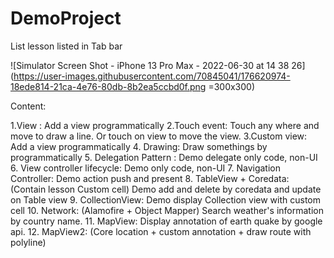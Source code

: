 # DemoProject
List lesson listed in Tab bar

![Simulator Screen Shot - iPhone 13 Pro Max - 2022-06-30 at 14 38 26](https://user-images.githubusercontent.com/70845041/176620974-18ede814-21ca-4e76-80db-8b2ea5ccbd0f.png =300x300)

Content:

1.View : Add a view programmatically
2.Touch event: Touch any where and move to draw a line. Or touch on view to move the view.
3.Custom view: Add a view programmatically
4. Drawing: Draw somethings by programmatically
5. Delegation Pattern : Demo delegate only code, non-UI
6. View controller lifecycle: Demo only code, non-UI
7. Navigation Controller: Demo action push and present
8. TableView + Coredata: (Contain lesson Custom cell) Demo add and delete by coredata and update on Table view
9. CollectionView: Demo display Collection view with custom cell
10. Network: (Alamofire + Object Mapper) Search weather's information by country name.
11. MapView: Display annotation of earth quake by google api.
12. MapView2: (Core location + custom annotation + draw route with polyline) 
